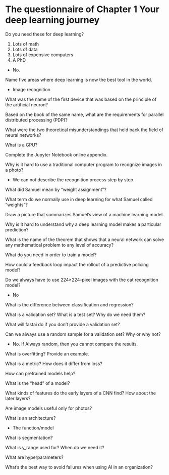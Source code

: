 # The questionnaire of Chapter 1 Your deep learning journey

Do you need these for deep learning? 
1. Lots of math 
2. Lots of data 
3. Lots of expensive computers 
4. A PhD 
- No.

Name five areas where deep learning is now the best tool in the world. 
- Image recognition

What was the name of the first device that was based on the principle of the artificial neuron? 

Based on the book of the same name, what are the requirements for parallel distributed processing (PDP)? 

What were the two theoretical misunderstandings that held back the field of neural networks? 

What is a GPU? 

Complete the Jupyter Notebook online appendix. 

Why is it hard to use a traditional computer program to recognize images in a photo? 
- We can not describe the recognition process step by step.

What did Samuel mean by “weight assignment”? 

What term do we normally use in deep learning for what Samuel called “weights”?

Draw a picture that summarizes Samuel’s view of a machine learning model. 

Why is it hard to understand why a deep learning model makes a particular prediction? 

What is the name of the theorem that shows that a neural network can solve any mathematical problem to any level of accuracy? 

What do you need in order to train a model? 

How could a feedback loop impact the rollout of a predictive policing model? 

Do we always have to use 224×224-pixel images with the cat recognition model? 
- No

What is the difference between classification and regression?

What is a validation set? What is a test set? Why do we need them? 

What will fastai do if you don’t provide a validation set? 

Can we always use a random sample for a validation set? Why or why not? 
- No. If Always random, then you cannot compare the results.

What is overfitting? Provide an example.

What is a metric? How does it differ from loss? 

How can pretrained models help? 

What is the “head” of a model? 

What kinds of features do the early layers of a CNN find? How about the later layers?

Are image models useful only for photos? 

What is an architecture? 
- The function/model

What is segmentation? 

What is y_range used for? When do we need it? 

What are hyperparameters? 

What’s the best way to avoid failures when using AI in an organization?

